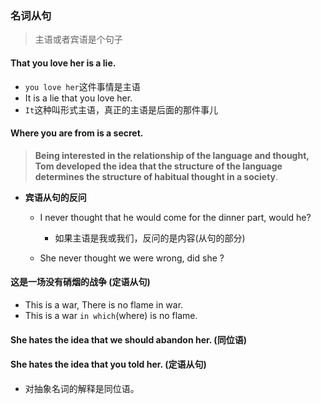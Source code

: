 ### 名词从句
> 主语或者宾语是个句子

#### That you love her is a lie.
- ``you love her``这件事情是主语
- It is a lie that you love her.
- ``It``这种叫形式主语，真正的主语是后面的那件事儿

#### Where you are from is a secret.


> **Being interested in the relationship of the 
language and thought, Tom developed 
the idea that the structure of
the language determines the structure of 
habitual thought in a society**.

- **宾语从句的反问**
    - I never thought that he would come for the dinner part, would he?
        - 如果主语是我或我们，反问的是内容(从句的部分)
        
    - She never thought we were wrong, did she ?




#### 这是一场没有硝烟的战争 (定语从句)
- This is a war, There is no flame in war.
- This is a war ``in which``(where) is no flame. 

#### She hates the idea that we should abandon her. (同位语)
#### She hates the idea that you told her. (定语从句)
- 对抽象名词的解释是同位语。

